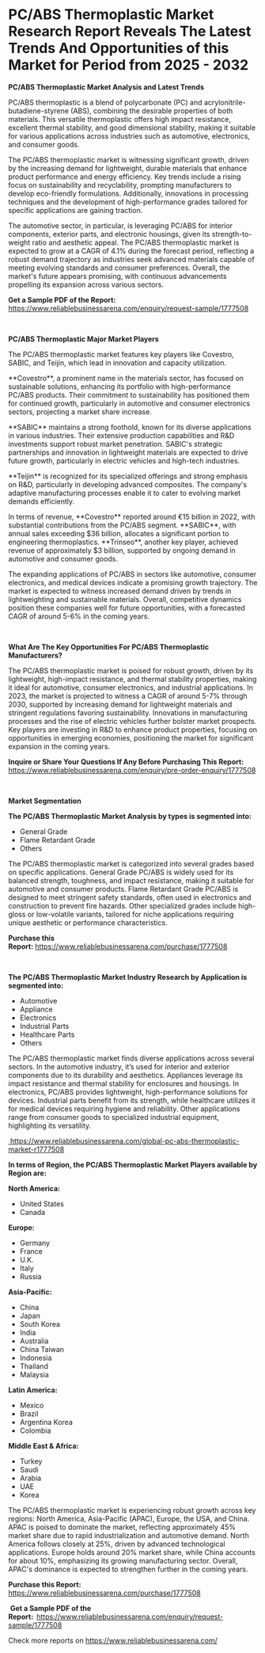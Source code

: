 <p><h1>PC/ABS Thermoplastic Market Research Report Reveals The Latest Trends And Opportunities of this Market for Period from 2025 - 2032</h1></p><p><strong>PC/ABS Thermoplastic Market Analysis and Latest Trends</strong></p>
<p><p>PC/ABS thermoplastic is a blend of polycarbonate (PC) and acrylonitrile-butadiene-styrene (ABS), combining the desirable properties of both materials. This versatile thermoplastic offers high impact resistance, excellent thermal stability, and good dimensional stability, making it suitable for various applications across industries such as automotive, electronics, and consumer goods.</p><p>The PC/ABS thermoplastic market is witnessing significant growth, driven by the increasing demand for lightweight, durable materials that enhance product performance and energy efficiency. Key trends include a rising focus on sustainability and recyclability, prompting manufacturers to develop eco-friendly formulations. Additionally, innovations in processing techniques and the development of high-performance grades tailored for specific applications are gaining traction.</p><p>The automotive sector, in particular, is leveraging PC/ABS for interior components, exterior parts, and electronic housings, given its strength-to-weight ratio and aesthetic appeal. The PC/ABS thermoplastic market is expected to grow at a CAGR of 4.1% during the forecast period, reflecting a robust demand trajectory as industries seek advanced materials capable of meeting evolving standards and consumer preferences. Overall, the market's future appears promising, with continuous advancements propelling its expansion across various sectors.</p></p>
<p><strong>Get a Sample PDF of the Report:&nbsp;</strong> <a href="https://www.reliablebusinessarena.com/enquiry/request-sample/1777508?utm_campaign=2396&utm_medium=2&utm_source=Github&utm_content=ia&utm_term=03042025&utm_id=pcabs-thermoplastic">https://www.reliablebusinessarena.com/enquiry/request-sample/1777508</a></p>
<p>&nbsp;</p>
<p><strong>PC/ABS Thermoplastic Major Market Players</strong></p>
<p><p>The PC/ABS thermoplastic market features key players like Covestro, SABIC, and Teijin, which lead in innovation and capacity utilization. </p><p>**Covestro**, a prominent name in the materials sector, has focused on sustainable solutions, enhancing its portfolio with high-performance PC/ABS products. Their commitment to sustainability has positioned them for continued growth, particularly in automotive and consumer electronics sectors, projecting a market share increase.</p><p>**SABIC** maintains a strong foothold, known for its diverse applications in various industries. Their extensive production capabilities and R&D investments support robust market penetration. SABIC's strategic partnerships and innovation in lightweight materials are expected to drive future growth, particularly in electric vehicles and high-tech industries.</p><p>**Teijin** is recognized for its specialized offerings and strong emphasis on R&D, particularly in developing advanced composites. The company's adaptive manufacturing processes enable it to cater to evolving market demands efficiently.</p><p>In terms of revenue, **Covestro** reported around €15 billion in 2022, with substantial contributions from the PC/ABS segment. **SABIC**, with annual sales exceeding $36 billion, allocates a significant portion to engineering thermoplastics. **Trinseo**, another key player, achieved revenue of approximately $3 billion, supported by ongoing demand in automotive and consumer goods.</p><p>The expanding applications of PC/ABS in sectors like automotive, consumer electronics, and medical devices indicate a promising growth trajectory. The market is expected to witness increased demand driven by trends in lightweighting and sustainable materials. Overall, competitive dynamics position these companies well for future opportunities, with a forecasted CAGR of around 5-6% in the coming years.</p></p>
<p>&nbsp;</p>
<p><strong>What Are The Key Opportunities For PC/ABS Thermoplastic Manufacturers?</strong></p>
<p><p>The PC/ABS thermoplastic market is poised for robust growth, driven by its lightweight, high-impact resistance, and thermal stability properties, making it ideal for automotive, consumer electronics, and industrial applications. In 2023, the market is projected to witness a CAGR of around 5-7% through 2030, supported by increasing demand for lightweight materials and stringent regulations favoring sustainability. Innovations in manufacturing processes and the rise of electric vehicles further bolster market prospects. Key players are investing in R&D to enhance product properties, focusing on opportunities in emerging economies, positioning the market for significant expansion in the coming years.</p></p>
<p><strong>Inquire or Share Your Questions If Any Before Purchasing This Report:</strong> <a href="https://www.reliablebusinessarena.com/enquiry/pre-order-enquiry/1777508?utm_campaign=2396&utm_medium=2&utm_source=Github&utm_content=ia&utm_term=03042025&utm_id=pcabs-thermoplastic">https://www.reliablebusinessarena.com/enquiry/pre-order-enquiry/1777508</a></p>
<p>&nbsp;</p>
<p><strong>Market Segmentation</strong></p>
<p><strong>The PC/ABS Thermoplastic Market Analysis by types is segmented into:</strong></p>
<p><ul><li>General Grade</li><li>Flame Retardant Grade</li><li>Others</li></ul></p>
<p><p>The PC/ABS thermoplastic market is categorized into several grades based on specific applications. General Grade PC/ABS is widely used for its balanced strength, toughness, and impact resistance, making it suitable for automotive and consumer products. Flame Retardant Grade PC/ABS is designed to meet stringent safety standards, often used in electronics and construction to prevent fire hazards. Other specialized grades include high-gloss or low-volatile variants, tailored for niche applications requiring unique aesthetic or performance characteristics.</p></p>
<p><strong>Purchase this Report:&nbsp;</strong><a href="https://www.reliablebusinessarena.com/purchase/1777508?utm_campaign=2396&utm_medium=2&utm_source=Github&utm_content=ia&utm_term=03042025&utm_id=pcabs-thermoplastic">https://www.reliablebusinessarena.com/purchase/1777508</a></p>
<p>&nbsp;</p>
<p><strong>The PC/ABS Thermoplastic Market Industry Research by Application is segmented into:</strong></p>
<p><ul><li>Automotive</li><li>Appliance</li><li>Electronics</li><li>Industrial Parts</li><li>Healthcare Parts</li><li>Others</li></ul></p>
<p><p>The PC/ABS thermoplastic market finds diverse applications across several sectors. In the automotive industry, it’s used for interior and exterior components due to its durability and aesthetics. Appliances leverage its impact resistance and thermal stability for enclosures and housings. In electronics, PC/ABS provides lightweight, high-performance solutions for devices. Industrial parts benefit from its strength, while healthcare utilizes it for medical devices requiring hygiene and reliability. Other applications range from consumer goods to specialized industrial equipment, highlighting its versatility.</p></p>
<p><a href="https://www.reliablebusinessarena.com/global-pc-abs-thermoplastic-market-r1777508?utm_campaign=2396&utm_medium=2&utm_source=Github&utm_content=ia&utm_term=03042025&utm_id=pcabs-thermoplastic">&nbsp;https://www.reliablebusinessarena.com/global-pc-abs-thermoplastic-market-r1777508</a></p>
<p><strong>In terms of Region, the PC/ABS Thermoplastic Market Players available by Region are:</strong></p>
<p>
    <p> <strong> North America: </strong>
        <ul>
            <li>United States</li>
            <li>Canada</li>
        </ul>
        </p> 
    <p> <strong> Europe: </strong>
        <ul>
            <li>Germany</li>
            <li>France</li>
            <li>U.K.</li>
            <li>Italy</li>
            <li>Russia</li>
        </ul>
        </p> 
    <p> <strong> Asia-Pacific: </strong>
        <ul>
            <li>China</li>
            <li>Japan</li>
            <li>South Korea</li>
            <li>India</li>
            <li>Australia</li>
            <li>China Taiwan</li>
            <li>Indonesia</li>
            <li>Thailand</li>
            <li>Malaysia</li>
        </ul>
        </p> 
    <p> <strong> Latin America: </strong>
        <ul>
            <li>Mexico</li>
            <li>Brazil</li>
            <li>Argentina Korea</li>
            <li>Colombia</li>
        </ul>
        </p> 
    <p> <strong> Middle East & Africa: </strong>
        <ul>
            <li>Turkey</li>
            <li>Saudi</li>
            <li>Arabia</li>
            <li>UAE</li>
            <li>Korea</li>
        </ul>
    </p>
    </p>
<p><p>The PC/ABS thermoplastic market is experiencing robust growth across key regions: North America, Asia-Pacific (APAC), Europe, the USA, and China. APAC is poised to dominate the market, reflecting approximately 45% market share due to rapid industrialization and automotive demand. North America follows closely at 25%, driven by advanced technological applications. Europe holds around 20% market share, while China accounts for about 10%, emphasizing its growing manufacturing sector. Overall, APAC's dominance is expected to strengthen further in the coming years.</p></p>
<p><strong>Purchase this Report: </strong><a href="https://www.reliablebusinessarena.com/purchase/1777508?utm_campaign=2396&utm_medium=2&utm_source=Github&utm_content=ia&utm_term=03042025&utm_id=pcabs-thermoplastic">https://www.reliablebusinessarena.com/purchase/1777508</a></p>
<p>&nbsp;<strong>Get a Sample PDF of the Report:&nbsp;&nbsp;</strong><a href="https://www.reliablebusinessarena.com/enquiry/request-sample/1777508?utm_campaign=2396&utm_medium=2&utm_source=Github&utm_content=ia&utm_term=03042025&utm_id=pcabs-thermoplastic">https://www.reliablebusinessarena.com/enquiry/request-sample/1777508</a></p>
<p><strong></strong></p>
<p>Check more reports on <a href="https://www.reliablebusinessarena.com/?utm_campaign=2396&utm_medium=2&utm_source=Github&utm_content=ia&utm_term=03042025&utm_id=pcabs-thermoplastic">https://www.reliablebusinessarena.com/</a></p>